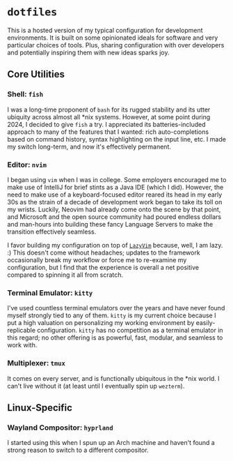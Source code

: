# `dotfiles`

This is a hosted version of my typical configuration for development
environments. It is built on some opinionated ideals for software and very
particular choices of tools. Plus, sharing configuration with over developers
and potentially inspiring them with new ideas sparks joy.

## Core Utilities

### Shell: `fish`

I was a long-time proponent of `bash` for its rugged stability and its utter
ubiquity across almost all \*nix systems. However, at some point during 2024, I
decided to give `fish` a try. I appreciated its batteries-included approach to
many of the features that I wanted: rich auto-completions based on command
history, syntax highlighting on the input line, etc. I made my switch long-term,
and now it's effectively permanent.

### Editor: `nvim`

I began using `vim` when I was in college. Some employers encouraged me to make
use of IntelliJ for brief stints as a Java IDE (which I did). However, the need
to make use of a keyboard-focused editor reared its head in my early 30s as the
strain of a decade of development work began to take its toll on my wrists.
Luckily, Neovim had already come onto the scene by that point, and Microsoft and
the open source community had poured endless dollars and man-hours into building
these fancy Language Servers to make the transition effectively seamless.

I favor building my configuration on top of [`LazyVim`][lazyvim] because, well,
I am lazy. :) This doesn't come without headaches; updates to the framework
occasionally break my workflow or force me to re-examine my configuration, but I
find that the experience is overall a net positive compared to spinning it all
from scratch.

### Terminal Emulator: `kitty`

I've used countless terminal emulators over the years and have never found
myself strongly tied to any of them. `kitty` is my current choice because I put
a high valuation on personalizing my working environment by easily-replicable
configuration. `kitty` has no competition as a terminal emulator in this regard;
no other offering is as powerful, fast, modular, and seamless to work with.

### Multiplexer: `tmux`

It comes on every server, and is functionally ubiquitous in the \*nix world. I
can't live without it (at least until I eventually spin up `wezterm`).

[lazyvim]: https://github.com/LazyVim/LazyVim

## Linux-Specific

### Wayland Compositor: `hyprland`

I started using this when I spun up an Arch machine and haven't found a strong
reason to switch to a different compositor.
